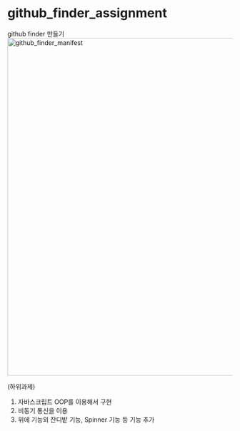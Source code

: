 # github_finder_assignment

github finder 만들기
<img width="757" alt="github_finder_manifest" src="https://github.com/changDDAO/github_finder_assignment/assets/80265389/f13bc6b7-9c36-4263-bfc1-6ace3fa6ccf9">

(하위과제)
1. 자바스크립트 OOP를 이용해서 구현
2. 비동기 통신을 이용
3. 위에 기능외 잔디밭 기능, Spinner 기능 등 기능 추가


